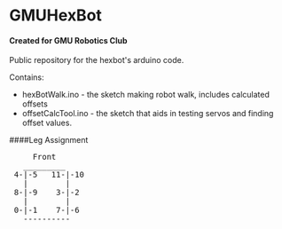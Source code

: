# GMUHexBot
#### Created for GMU Robotics Club

Public repository for the hexbot's arduino code.

Contains:
* hexBotWalk.ino - the sketch making robot walk, includes calculated offsets
* offsetCalcTool.ino - the sketch that aids in testing servos and finding offset values.

####Leg Assignment
<pre>
     Front
   _________
 4-|-5   11-|-10
   |        |
 8-|-9    3-|-2
   |        |
 0-|-1    7-|-6
   ----------
</pre>
